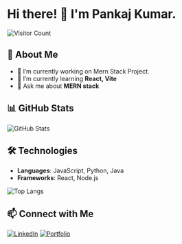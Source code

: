 # Hi there! 👋 I'm Pankaj Kumar.  

![Visitor Count](https://hits.seeyoufarm.com/api/count/incr/badge.svg?url=https://github.com/PankajKumar9771&title=Visitors)

## 🚀 About Me  
- 🔭 I’m currently working on Mern Stack Project.
- 🌱 I’m currently learning **React, Vite**
- 💬 Ask me about **MERN stack**

## 📊 GitHub Stats  
![GitHub Stats](https://github-readme-stats.vercel.app/api?username=PankajKumar9771&show_icons=true)

## 🛠️ Technologies  
- **Languages**: JavaScript, Python, Java  
- **Frameworks**: React, Node.js  

![Top Langs](https://github-readme-stats.vercel.app/api/top-langs/?username=PankajKumar&layout=compact)

## 📫 Connect with Me  
[![LinkedIn](https://img.shields.io/badge/LinkedIn-blue?logo=linkedin)](your-linkedin-url)
[![Portfolio](https://img.shields.io/badge/Portfolio-green)](your-portfolio-url)
